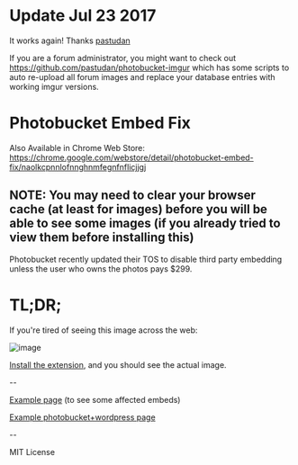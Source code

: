 # Update Jul 23 2017

It works again! Thanks [pastudan](https://github.com/pastudan)

If you are a forum administrator, you might want to check out https://github.com/pastudan/photobucket-imgur which has some scripts to auto re-upload all forum images and replace your database entries with working imgur versions.

# Photobucket Embed Fix

Also Available in Chrome Web Store: https://chrome.google.com/webstore/detail/photobucket-embed-fix/naolkcpnnlofnnghnmfegnfnflicjjgj

## NOTE: You may need to clear your browser cache (at least for images) before you will be able to see some images (if you already tried to view them before installing this)

Photobucket recently updated their TOS to disable third party embedding unless the user who owns the photos pays $299.

# TL;DR;

If you're tired of seeing this image across the web:

![image](https://raw.githubusercontent.com/kzahel/photobucket-embed-fix/master/images/bwe.png)

[Install the extension](https://chrome.google.com/webstore/detail/photobucket-embed-fix/naolkcpnnlofnnghnmfegnfnflicjjgj), and you should see the actual image.

--

[Example page](http://advrider.com/index.php?threads/the-crf250l-owners-thread.823409/page-5#post-19552274) (to see some affected embeds)

[Example photobucket+wordpress page](https://treefool.com/)

--

MIT License
